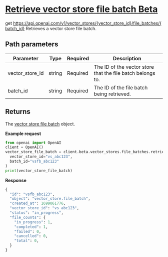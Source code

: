 # [Retrieve vector store file batch Beta](/docs/api-reference/vector-stores-file-batches/getBatch)
get https://api.openai.com/v1/vector_stores/{vector_store_id}/file_batches/{batch_id} 
Retrieves a vector store file batch. 
## Path parameters 
| Parameter | Type   | Required | Description|
| --- | --- | --- | --- |
| vector_store_id | string | Required | The ID of the vector store that the file batch belongs to.| 
| batch_id | string | Required | The ID of the file batch being retrieved.| 
## Returns 
The
                [vector store file batch](/docs/api-reference/vector-stores-file-batches/batch-object)
                object. 

**Example request**
```python
from openai import OpenAI
client = OpenAI()
vector_store_file_batch = client.beta.vector_stores.file_batches.retrieve(
  vector_store_id="vs_abc123",
  batch_id="vsfb_abc123"
)
print(vector_store_file_batch)
```

**Response**
```python
{
  "id": "vsfb_abc123",
  "object": "vector_store.file_batch",
  "created_at": 1699061776,
  "vector_store_id": "vs_abc123",
  "status": "in_progress",
  "file_counts": {
    "in_progress": 1,
    "completed": 1,
    "failed": 0,
    "cancelled": 0,
    "total": 0,
  }
}
```
